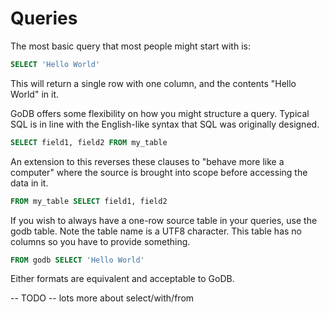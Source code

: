 # Queries #

The most basic query that most people might start with is:
```sql
SELECT 'Hello World'
```

This will return a single row with one column, and the contents "Hello World" in it.

GoDB offers some flexibility on how you might structure a query. Typical SQL is in line with
the English-like syntax that SQL was originally designed.
```sql
SELECT field1, field2 FROM my_table
```
An extension to this reverses these clauses to "behave more like a computer" where the source is brought
into scope before accessing the data in it.
```sql
FROM my_table SELECT field1, field2
```

If you wish to always have a one-row source table in your queries, use the godb table.
Note the table name is a UTF8 character. This table has no columns so you have to provide something.
```sql
FROM godb SELECT 'Hello World'
```
Either formats are equivalent and acceptable to GoDB.

-- TODO -- lots more about select/with/from
